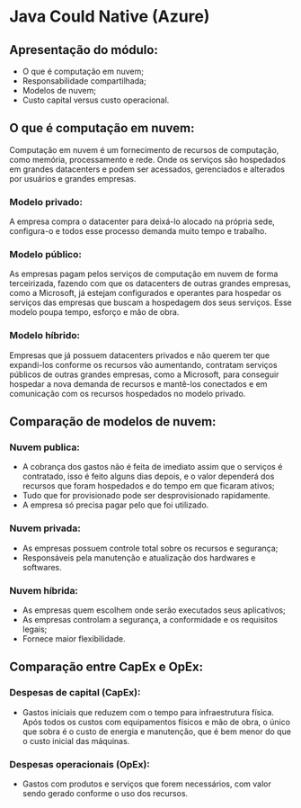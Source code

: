 # Java Could Native (Azure)

## Apresentação do módulo:

- O que é computação em nuvem;
- Responsabilidade compartilhada;
- Modelos de nuvem;
- Custo capital versus custo operacional.

## O que é computação em nuvem:

Computação em nuvem é um fornecimento de recursos de computação, como memória, processamento e rede. Onde os serviços são hospedados em grandes datacenters e podem ser acessados, gerenciados e alterados por usuários e grandes empresas.

### Modelo privado:

A empresa compra o datacenter para deixá-lo alocado na própria sede, configura-o e todos esse processo demanda muito tempo e trabalho.

### Modelo público:

As empresas pagam pelos serviços de computação em nuvem de forma terceirizada, fazendo com que os datacenters de outras grandes empresas, como a Microsoft, já estejam configurados e operantes para hospedar os serviços das empresas que buscam a hospedagem dos seus serviços. Esse modelo poupa tempo, esforço e mão de obra.

### Modelo híbrido:

Empresas que já possuem datacenters privados e não querem ter que expandi-los conforme os recursos vão aumentando, contratam serviços públicos de outras grandes empresas, como a Microsoft, para conseguir hospedar a nova demanda de recursos e mantê-los conectados e em comunicação com os recursos hospedados no modelo privado.

## Comparação de modelos de nuvem:

### Nuvem publica:

- A cobrança dos gastos não é feita de imediato assim que o serviços é contratado, isso é feito alguns dias depois, e o valor dependerá dos recursos que foram hospedados e do tempo em que ficaram ativos;
- Tudo que for provisionado pode ser desprovisionado rapidamente.
- A empresa só precisa pagar pelo que foi utilizado.

### Nuvem privada:

- As empresas possuem controle total sobre os recursos e segurança;
- Responsáveis pela manutenção e atualização dos hardwares e softwares.

### Nuvem híbrida:

- As empresas quem escolhem onde serão executados seus aplicativos;
- As empresas controlam a segurança, a conformidade e os requisitos legais;
- Fornece maior flexibilidade.

## Comparação entre CapEx e OpEx:

### Despesas de capital (CapEx):

- Gastos iniciais que reduzem com o tempo para infraestrutura física. Após todos os custos com equipamentos físicos e mão de obra, o único que sobra é o custo de energia e manutenção, que é bem menor do que o custo inicial das máquinas.

### Despesas operacionais (OpEx):

- Gastos com produtos e serviços que forem necessários, com valor sendo gerado conforme o uso dos recursos.

